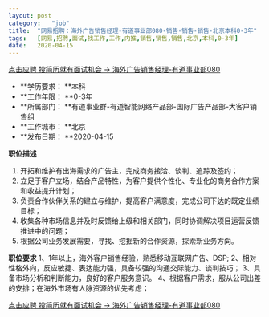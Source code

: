 ```yaml
---
layout:	post
category:	"job"
title:	"网易招聘：海外广告销售经理-有道事业部080-销售-销售-销售-北京本科0-3年"
tags:	[网易,招聘,面试,找工作,工作,内推,销售,销售,销售,北京,本科,0-3年]
date:	2020-04-15
---
```


[点击应聘 投简历就有面试机会 -> 海外广告销售经理-有道事业部080](http://mobile.bole.netease.com/bole/boleDetail?id=15040&employeeId=346f03c3cda5f04c&key=all)



- **学历要求： **本科
- **工作年限： **0-3年
- **所属部门： **有道事业群-有道智能网络产品部-国际广告产品部-大客户销售组
- **工作城市： **北京
- **发布日期： **2020-04-15



**职位描述**
1. 开拓和维护有出海需求的广告主，完成商务接洽、谈判、追踪及签约；
2. 立足于客户立场，结合产品特性，为客户提供个性化、专业化的商务合作方案和收益提升计划；
3. 负责合作伙伴关系的建立与维护，提高客户满意度，完成公司下达的既定业绩目标；
4. 收集各种市场信息并及时反馈给上级和相关部门，同时协调解决项目运营反馈推进中的问题；
5. 根据公司业务发展需要，寻找、挖掘新的合作资源，探索新业务方向。



**职位要求**
1、1年以上，海外客户销售经验，熟悉移动互联网广告、DSP; 
2、相对性格外向，反应敏捷、表达能力强，具备较强的沟通交际能力、谈判技巧；
3、具备市场分析和判断能力，良好的客户服务意识。
4、根据客户需求，服从公司出差的安排；在海外市场有人脉资源的优先考虑；



[点击应聘 投简历就有面试机会 -> 海外广告销售经理-有道事业部080](http://mobile.bole.netease.com/bole/boleDetail?id=15040&employeeId=346f03c3cda5f04c&key=all)